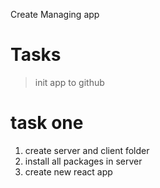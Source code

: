 Create Managing app 

# Tasks
> init app to github
# task one 
1. create server and client folder
2. install all packages in server
3. create new react app


